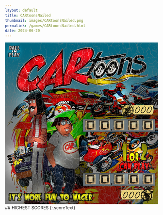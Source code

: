 ```yaml
---
layout: default
title: CARtoonsNailed
thumbnail: images/CARtoonsNailed.png
permalink: /games/CARtoonsNailed.html
date: 2024-06-20
---
```


<img src="../images/CARtoonsNailed.png" class="gameThumbnail img-fluid mx-auto align-middle">
## HIGHEST SCORES
{:.scoreText}

